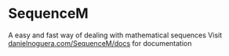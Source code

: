 # SequenceM
A easy and fast way of dealing with mathematical sequences
Visit <a href="https://danielnoguera.com/SequenceM/docs">danielnoguera.com/SequenceM/docs</a> for documentation
